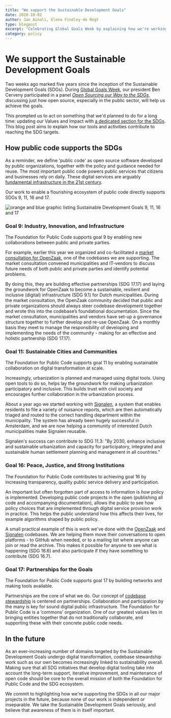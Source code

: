 ```yaml
---
title: "We support the Sustainable Development Goals"
date: 2020-10-02
author: Jan Ainali, Elena Findley-de Regt
type: blogpost
excerpt: "Celebrating Global Goals Week by explaining how we're working towards the SDGs"
category: policy
---
```


# We support the Sustainable Development Goals

Two weeks ago marked five years since the inception of the Sustainable Development Goals (SDGs). During [Global Goals Week](https://web.archive.org/web/20221028202118/https://globalgoalsweek.org/), our president Ben Cerveny participated in a panel *[Open Sourcing our Way to the SDGs](https://www.youtube.com/watch?v=FkeQzL5q5t4&)*, discussing just how open source, especially in the public sector, will help us achieve the goals.

This prompted us to act on something that we'd planned to do for a long time: updating our Values and Impact with [a dedicated section for the SDGs](https://about.publiccode.net/organization/sustainable-development-goals.html). This blog post aims to explain how our tools and activities contribute to reaching the SDG targets.

## How public code supports the SDGs

As a reminder, we define 'public code' as open source software developed by public organizations, together with the policy and guidance needed for reuse. The most important public code powers public services that citizens and businesses rely on daily. These digital services are arguably [fundamental infrastructure in the 21st century](https://www.youtube.com/watch?v=cnJtnZ9Cx1o&list=PL_5ziu2gADmDcp_ER8x2rcT1HOBaIe5cl&index=2&t=14s).

Our work to enable a flourishing ecosystem of public code directly supports SDGs 9, 11, 16 and 17.

![orange and blue graphic listing Sustainable Development Goals 9, 11, 16 and 17]({{site.url}}/assets/9-11-16-17.png)

### Goal 9: Industry, Innovation, and Infrastructure

The Foundation for Public Code supports goal 9 by enabling new collaborations between public and private parties.

For example, earlier this year we organized and co-facilitated a [market consultation for OpenZaak](https://github.com/open-zaak/open-zaak-market-consultation), one of the codebases we are supporting. The market consultation convened municipalities and IT-vendors to discuss future needs of both public and private parties and identify potential problems.

By doing this, they are building effective partnerships (SDG 17.17) and laying the groundwork for OpenZaak to become a sustainable, resilient and inclusive (digital) infrastructure (SDG 9.1) for Dutch municipalities. During the market consultation, the OpenZaak community decided that public and private organizations should always steer codebase development together and wrote this into the codebase’s foundational documentation. Since the market consultation, municipalities and vendors have set-up a governance structure together to further develop and re-use OpenZaak. On a monthly basis they meet to manage the responsibility of developing and implementing the needs of the community - making for an effective and holistic partnership (SDG 17.17).

### Goal 11: Sustainable Cities and Communities

The Foundation for Public Code supports goal 11 by enabling sustainable collaboration on digital transformation at scale.

Increasingly, urbanization is planned and managed using digital tools. Using open tools to do so, helps lay the groundwork for making urbanization participatory and inclusive. This builds trust with civil society and encourages further collaboration in the urbanization process.

About a year ago we started working with [Signalen](https://publiccode.net/codebases/signalen.html), a system that enables residents to file a variety of nuisance reports, which are then automatically triaged and routed to the correct handling department within the municipality. The system has already been hugely successful in Amsterdam, and we are now helping a community of interested Dutch municipalities make Signalen reusable.

Signalen's success can contribute to SDG 11.3: "By 2030, enhance inclusive and sustainable urbanization and capacity for participatory, integrated and sustainable human settlement planning and management in all countries."

### Goal 16: Peace, Justice, and Strong Institutions

The Foundation for Public Code contributes to achieving goal 16 by increasing transparency, quality public service delivery and participation.

An important but often forgotten part of access to information is *how* policy is implemented. Developing public code projects in the open (publishing all code and accompanying documentation), allows the public to see how policy choices that are implemented through digital service provision work in practice. This helps the public understand how this affects their lives, for example algorithms shaped by public policy.

A small practical example of this is work we've done with the [OpenZaak](https://publiccode.net/codebases/openzaak.html) and [Signalen](https://publiccode.net/codebases/signalen.html) codebases. We are helping them move their conversations to open platforms - to GitHub when needed, or to a mailing list where anyone can join or read the archive. This makes it possible for anyone to see what is happening (SDG 16.6) and also participate if they have something to contribute (SDG 16.7).

### Goal 17: Partnerships for the Goals

The Foundation for Public Code supports goal 17 by building networks and making tools available.

Partnerships are the core of what we do. Our concept of [codebase stewardship](https://publiccode.net/codebase-stewardship/) is centered on partnerships. Collaboration and participation by the many is key for sound digital public infrastructure. The Foundation for Public Code is a ‘commons’ organization. One of our greatest values lies in bringing entities together that do not traditionally collaborate, and supporting these with their concrete public code needs.

## In the future

As an ever-increasing number of domains targeted by the Sustainable Development Goals undergo digital transformation, codebase stewardship work such as our own becomes increasingly linked to sustainability overall. Making sure that all SDG initiatives that develop digital tooling take into account the long-term support, iterative improvement, and maintenance of open code should be core to the overall mission of both the Foundation for Public Code and the SDG ecosystem.

We commit to highlighting how we're supporting the SDGs in all our major projects in the future, because none of our work is independent or inseparable. We take the Sustainable Development Goals seriously, and believe that awareness of them is in itself important.
